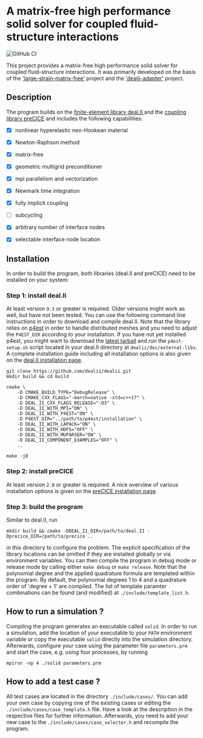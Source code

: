 # A matrix-free high performance solid solver for coupled fluid-structure interactions
![GitHub CI](https://github.com/DavidSCN/matrix-free-dealii-precice/workflows/GitHub%20CI/badge.svg)

This project provides a matrix-free high performance solid solver for coupled fluid-structure interactions. It was primarily developed on the basis of the ['large-strain-matrix-free'](https://github.com/davydden/large-strain-matrix-free) project and the ['dealii-adapter'](https://github.com/precice/dealii-adapter) project.

## Description
The program builds on the [finite-element library deal.II ](https://github.com/dealii/dealii) and the [coupling library preCICE](https://github.com/precice/precice) and includes the following capabilities:
- [x] nonlinear hyperelastic neo-Hookean material
- [x] Newton-Raphson method
- [x] matrix-free
- [x] geometric multigrid preconditioner
- [x] mpi parallelism and vectorization
- [x] Newmark time integration
- [x] fully implicit coupling
- [ ] subcycling
- [x] arbitrary number of interface nodes
- [x] selectable interface node location


## Installation
In order to build the program, both libraries (deal.II and preCICE) need to be installed on your system:

### Step 1: install deal.II
At least version `9.3` or greater is required. Older versions might work as well, but have not been tested. You can use the following command line instructions in order to download and compile deal.II. Note that the library relies on [p4est](https://www.p4est.org/) in order to handle distributed meshes and you need to adjust the `P4EST_DIR` according to your installation. If you have not yet installed p4est, you might want to download the [latest tarball](https://p4est.github.io/release/p4est-2.2.tar.gz) and run the `p4est-setup.sh` script located in your deal.II directory at `dealii/doc/external-libs`. A complete installation guide including all installation options is also given on the [deal.II installation page](https://dealii.org/developer/readme.html#installation).
```
git clone https://github.com/dealii/dealii.git
mkdir build && cd build

cmake \
    -D CMAKE_BUILD_TYPE="DebugRelease" \
    -D CMAKE_CXX_FLAGS="-march=native -std=c++17" \
    -D DEAL_II_CXX_FLAGS_RELEASE="-O3" \
    -D DEAL_II_WITH_MPI="ON" \
    -D DEAL_II_WITH_P4EST="ON" \
    -D P4EST_DIR="../path/to/p4est/installation" \
    -D DEAL_II_WITH_LAPACK="ON" \
    -D DEAL_II_WITH_HDF5="OFF" \
    -D DEAL_II_WITH_MUPARSER="ON" \
    -D DEAL_II_COMPONENT_EXAMPLES="OFF" \
    ..

make -j8
```

### Step 2: install preCICE
At least version `2.0` or greater is required. A nice overview of various installation options is given on the [preCICE installation page](https://www.precice.org/installation-overview.html).

### Step 3: build the program
Similar to deal.II, run
```
mkdir build && cmake -DDEAL_II_DIR=/path/to/deal.II -Dprecice_DIR=/path/to/precice ..
```
in this directory to configure the problem. The explicit specification of the library locations can be omitted if they are installed globally or via environment variables. You can then compile the program in debug mode or release mode by calling either `make debug` or `make release`. Note that the polynomial degree and the applied quadrature formula are templated within the program. By default, the polynomial degrees 1 to 4 and a quadrature order of 'degree + 1' are compiled. The list of template paramter combinations can be found (and modified) at `./include/template_list.h`.

## How to run a simulation ?
Compiling the program generates an executable called `solid`. In order to run a simulation, add the location of your executable to your `PATH` environment variable or copy the executable `solid` directly into the simulation directory.  Afterwards, configure your case using the parameter file `parameters.prm` and start the case, e.g. using four processes, by running
```
mpirun -np 4 ./solid parameters.prm
```
## How to add a test case ? 
All test cases are located in the directory `./include/cases/`. You can add your own case by copying one of the existing cases or editing the `./include/cases/case_template.h` file. Have a look at the description in the respective files for further information. Afterwards, you need to add your new case to the `./include/cases/case_selector.h` and recompile the program.
